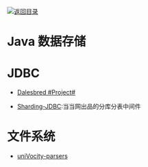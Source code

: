 [![返回目录](https://user-images.githubusercontent.com/5803001/38079637-ff0abcf0-3371-11e8-9b76-ad651620afc7.jpg)](https://github.com/wxyyxc1992/Awesome-Lists) 
 
 
# Java 数据存储

# JDBC

- [Dalesbred #Project#](http://dalesbred.org/)

- [Sharding-JDBC]():当当网出品的分库分表中间件

# 文件系统

- [uniVocity-parsers](https://github.com/uniVocity/univocity-parsers)